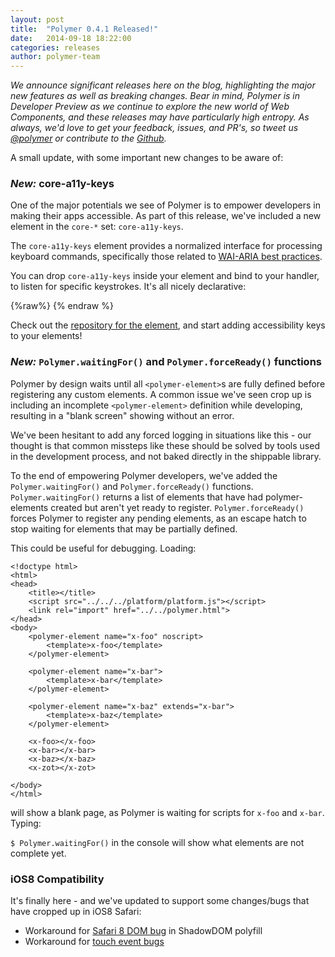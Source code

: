 ```yaml
---
layout: post
title:  "Polymer 0.4.1 Released!"
date:   2014-09-18 18:22:00
categories: releases
author: polymer-team
---
```

_We announce significant releases here on the blog, highlighting the major new features as well as breaking changes. Bear in mind, Polymer is in Developer Preview as we continue to explore the new world of Web Components, and these releases may have particularly high entropy. As always, we'd love to get your feedback, issues, and PR's, so tweet us [@polymer](https://twitter.com/polymer) or contribute to the [Github](https://github.com/Polymer)._

A small update, with some important new changes to be aware of:

### _New:_ core-a11y-keys

One of the major potentials we see of Polymer is to empower developers in making their apps accessible. As part of this release, we've included a new element in the `core-*` set: `core-a11y-keys`.

The `core-a11y-keys` element provides a normalized interface for processing keyboard commands, specifically those related to [WAI-ARIA best practices](http://www.w3.org/TR/wai-aria-practices/#kbd_general_binding).

You can drop `core-a11y-keys` inside your element and bind to your handler, to listen for specific keystrokes. It's all nicely declarative:

{%raw%}
    <polymer-element name="my-accessible-element">
        <template>
          <core-a11y-keys target="{{}}" keys="left right pagedown pageup" on-keys-pressed="{{handleKeypress}}">
          </core-a11y-keys>
        </template>
        <script>
            Polymer({
              handleKeypress: function(event) {
                // Handle the input here.
              }
            });
        </script>
    </polymer-element>
{% endraw %}

Check out the [repository for the element](https://github.com/Polymer/core-a11y-keys), and start adding accessibility keys to your elements!

### _New:_ `Polymer.waitingFor()` and `Polymer.forceReady()` functions

Polymer by design waits until all `<polymer-element>`s are fully defined before registering any custom elements. A common issue we've seen crop up is including an incomplete `<polymer-element>` definition while developing, resulting in a "blank screen" showing without an error.

We've been hesitant to add any forced logging in situations like this - our thought is that common missteps like these should be solved by tools used in the development process, and not baked directly in the shippable library.

To the end of empowering Polymer developers, we've added the `Polymer.waitingFor()` and `Polymer.forceReady()` functions. `Polymer.waitingFor()` returns a list of elements that have had polymer-elements created but aren't yet ready to register. `Polymer.forceReady()` forces Polymer to register any pending elements, as an escape hatch to stop waiting for elements that may be partially defined.

This could be useful for debugging. Loading:

    <!doctype html>
    <html>
    <head>
        <title></title>
        <script src="../../../platform/platform.js"></script>
        <link rel="import" href="../../polymer.html">
    </head>
    <body>
        <polymer-element name="x-foo" noscript>
            <template>x-foo</template>    
        </polymer-element>
     
        <polymer-element name="x-bar">
            <template>x-bar</template>    
        </polymer-element>
     
        <polymer-element name="x-baz" extends="x-bar">
            <template>x-baz</template>    
        </polymer-element>
     
        <x-foo></x-foo>
        <x-bar></x-bar>
        <x-baz></x-baz>
        <x-zot></x-zot>
     
    </body>
    </html>
    
will show a blank page, as Polymer is waiting for scripts for `x-foo` and `x-bar`. Typing:

`$ Polymer.waitingFor()` in the console will show what elements are not complete yet.


### iOS8 Compatibility

It's finally here - and we've updated to support some changes/bugs that have cropped up in iOS8 Safari:

- Workaround for [Safari 8 DOM bug](https://github.com/Polymer/ShadowDOM/pull/506) in ShadowDOM polyfill
- Workaround for [touch event bugs](https://github.com/Polymer/polymer-gestures/commit/39cf501) 
